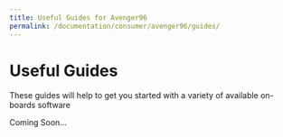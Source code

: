 ```yaml
---
title: Useful Guides for Avenger96
permalink: /documentation/consumer/avenger96/guides/
---
```

# Useful Guides

These guides will help to get you started with a variety of available on-boards software

Coming Soon...
